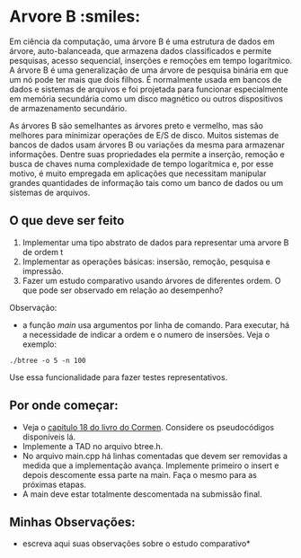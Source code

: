 # Arvore B :smiles:

Em ciência da computação, uma árvore B é uma estrutura de dados em árvore, auto-balanceada, que armazena dados classificados e permite pesquisas, acesso sequencial, inserções e remoções em tempo logarítmico. A árvore B é uma generalização de uma árvore de pesquisa binária em que um nó pode ter mais que dois filhos. É normalmente usada em bancos de dados e sistemas de arquivos e foi projetada para funcionar especialmente em memória secundária como um disco magnético ou outros dispositivos de armazenamento secundário. 

As árvores B são semelhantes as árvores preto e vermelho, mas são melhores para minimizar operações de E/S de disco. Muitos sistemas de bancos de dados usam árvores B ou variações da mesma para armazenar informações. Dentre suas propriedades ela permite a inserção, remoção e busca de chaves numa complexidade de tempo logarítmica e, por esse motivo, é muito empregada em aplicações que necessitam manipular grandes quantidades de informação tais como um banco de dados ou um sistemas de arquivos.

## O que deve ser feito

1. Implementar uma tipo abstrato de dados para representar uma arvore B de ordem t
2. Implementar as operações básicas: insersão, remoção, pesquisa e impressão.
3. Fazer um estudo comparativo usando árvores de diferentes ordem. O que pode ser observado em relação ao desempenho?

Observação:
- a função *main* usa argumentos por linha de comando. Para executar, há
a necessidade de indicar a ordem e o numero de insersões.  Veja o exemplo:

```
./btree -o 5 -n 100
```
Use essa funcionalidade para fazer testes representativos.

## Por onde começar:

- Veja o [capitulo 18 do livro do Cormen](docs/cap18_btree.pdf). Considere os pseudocódigos disponíveis lá. 
- Implemente a TAD no arquivo btree.h. 
- No arquivo main.cpp há linhas comentadas que devem ser removidas a medida que a implementação avança. Implemente primeiro o insert e depois descomente essa parte na main. Faça o mesmo para as próximas etapas.
- A main deve estar totalmente descomentada na submissão final.


## Minhas Observações:
 * escreva aqui suas observações sobre o estudo comparativo*
 



